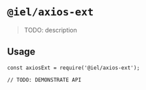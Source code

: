# `@iel/axios-ext`

> TODO: description

## Usage

```
const axiosExt = require('@iel/axios-ext');

// TODO: DEMONSTRATE API
```
